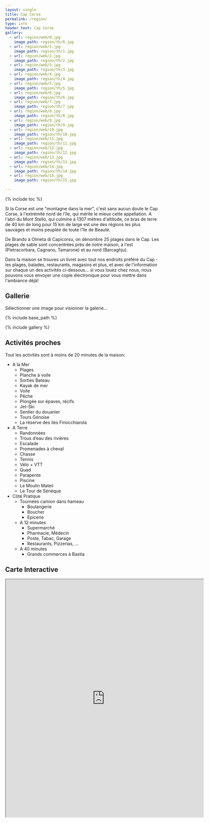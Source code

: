```yaml
---
layout: single
title: Cap Corse
permalink: /region/
type: info
header_text: Cap Corse
gallery:
  - url: region/web/0.jpg
    image_path: region/th/0.jpg
  - url: region/web/1.jpg
    image_path: region/th/1.jpg
  - url: region/web/2.jpg
    image_path: region/th/2.jpg
  - url: region/web/3.jpg
    image_path: region/th/3.jpg
  - url: region/web/4.jpg
    image_path: region/th/4.jpg
  - url: region/web/5.jpg
    image_path: region/th/5.jpg
  - url: region/web/6.jpg
    image_path: region/th/6.jpg
  - url: region/web/7.jpg
    image_path: region/th/7.jpg
  - url: region/web/8.jpg
    image_path: region/th/8.jpg
  - url: region/web/9.jpg
    image_path: region/th/9.jpg
  - url: region/web/10.jpg
    image_path: region/th/10.jpg
  - url: region/web/11.jpg
    image_path: region/th/11.jpg
  - url: region/web/12.jpg
    image_path: region/th/12.jpg
  - url: region/web/13.jpg
    image_path: region/th/13.jpg
  - url: region/web/14.jpg
    image_path: region/th/14.jpg
  - url: region/web/15.jpg
    image_path: region/th/15.jpg
  
---
```


{% include toc %}

Si la Corse est une "montagne dans la mer", c'est sans aucun doute le
Cap Corse, à l'extrémité nord de l'île, qui mérite le mieux cette
appellation. A l'abri du Mont Stello, qui culmine à 1307 mètres
d'altitude, ce bras de terre de 40 km de long pour 15 km de large est
une des régions les plus sauvages et moins peuplée de toute l'île de
Beauté.

De Brando à Olmeta di Capicorsu, on dénombre 25 plages dans le
Cap. Les plages de sable sont concentrées près de notre maison, à
l'est (Pietracorbara, Cagnano, Tamarone) et au nord (Barcaghju).

Dans la maison se trouves un livret avec tout nos endroits préféré
du Cap - les plages, balades, restaurants, magasins et plus, et
avec de l'information sur chaque un des activités ci-dessous... si vous
louez chez nous, nous pouvons vous envoyer une copie électronique
pour vous mettre dans l'ambiance déjà!

## Gallerie

Sélectionner une image pour visionner la galerie...

{% include base_path %}

{% include gallery %}

## Activités proches

Tout les activités sont à moins de 20 minutes de la maison:

* A la Mer
  * Plages
  * Planche à voile
  * Sorties Bateau
  * Kayak de mer
  * Voile
  * Pêche
  * Plongée sur épaves, récifs
  * Jet-Ski
  * Sentier du douanier
  * Tours Génoise
  * La réserve des iles Finocchiarola
* A Terre
  * Randonnées
  * Trous d’eau des rivières
  * Escalade
  * Promenades à cheval
  * Chasse
  * Tennis
  * Vélo + VTT
  * Quad
  * Parapente
  * Piscine
  * Le Moulin Mateii
  * Le Tour de Sénèque
* Côté Pratique
  * Tournées camion dans hameau
    * Boulangerie
    * Boucher
    * Epicerie
  * A 12 minutes
    * Supermarché
    * Pharmacie, Médecin
    * Poste, Tabac, Garage
    * Restaurants, Pizzerias, ...
  * A 40 minutes
    * Grands commerces à Bastia
 
## Carte Interactive

<iframe
src="https://www.google.com/maps/d/embed?mid=1il_aDvI5sn3KuWTmbKxdpkflZ14"
width="640" height="768"></iframe>
